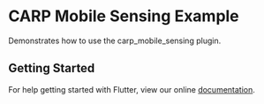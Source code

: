 # CARP Mobile Sensing Example

Demonstrates how to use the carp_mobile_sensing plugin.

## Getting Started

For help getting started with Flutter, view our online
[documentation](https://flutter.io/).
